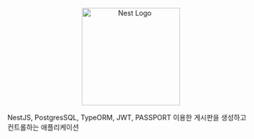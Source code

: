 <p align="center">
  <a href="http://nestjs.com/" target="blank"><img src="https://nestjs.com/img/logo-small.svg" width="200" alt="Nest Logo" /></a>
</p>
NestJS,
PostgresSQL,
TypeORM,
JWT, PASSPORT 이용한 게시판을 생성하고 컨트롤하는 애플리케이션
